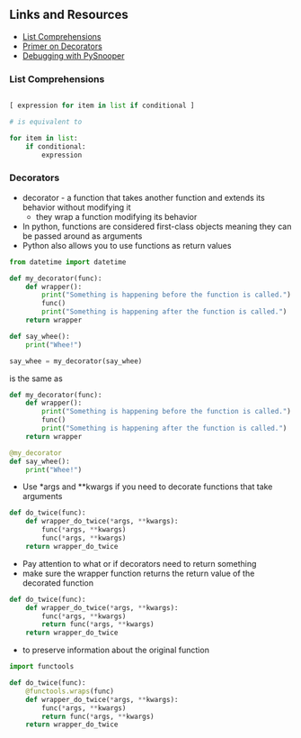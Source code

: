 
## Links and Resources

- [List Comprehensions](https://www.pythonforbeginners.com/basics/list-comprehensions-in-python)
- [Primer on Decorators](https://realpython.com/primer-on-python-decorators/)
- [Debugging with PySnooper](https://www.pythonpodcast.com/pysnooper-python-debugging-episode-241/)

### List Comprehensions

```python

[ expression for item in list if conditional ]

# is equivalent to

for item in list:
    if conditional:
        expression

```

### Decorators

- decorator - a function that takes another function and extends its behavior without modifying it
  - they wrap a function modifying its behavior
- In python, functions are considered first-class objects meaning they can be passed around as arguments
- Python also allows you to use functions as return values

```python
from datetime import datetime

def my_decorator(func):
    def wrapper():
        print("Something is happening before the function is called.")
        func()
        print("Something is happening after the function is called.")
    return wrapper

def say_whee():
    print("Whee!")

say_whee = my_decorator(say_whee)
```

is the same as

```python
def my_decorator(func):
    def wrapper():
        print("Something is happening before the function is called.")
        func()
        print("Something is happening after the function is called.")
    return wrapper

@my_decorator
def say_whee():
    print("Whee!")
```

- Use \*args and \*\*kwargs if you need to decorate functions that take arguments

```python
def do_twice(func):
    def wrapper_do_twice(*args, **kwargs):
        func(*args, **kwargs)
        func(*args, **kwargs)
    return wrapper_do_twice
```

- Pay attention to what or if decorators need to return something
- make sure the wrapper function returns the return value of the decorated function

```python
def do_twice(func):
    def wrapper_do_twice(*args, **kwargs):
        func(*args, **kwargs)
        return func(*args, **kwargs)
    return wrapper_do_twice
```

- to preserve information about the original function

```python
import functools

def do_twice(func):
    @functools.wraps(func)
    def wrapper_do_twice(*args, **kwargs):
        func(*args, **kwargs)
        return func(*args, **kwargs)
    return wrapper_do_twice
```